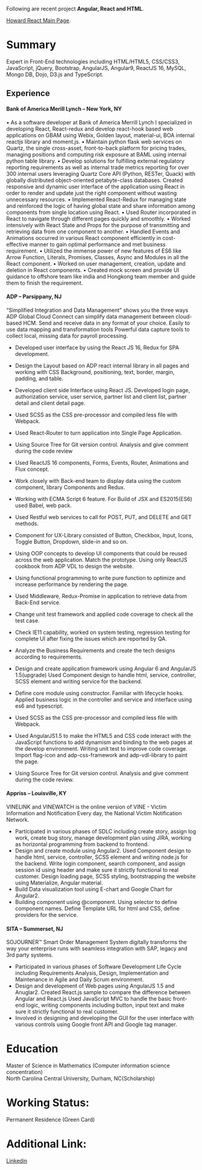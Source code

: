 
Following are recent project **Angular, React and HTML**.


[Howard React Main Page](https://howardguoui.github.io/howardreactmainpage).


# Summary

Expert in Front-End technologies including HTML/HTML5, CSS/CSS3, JavaScript, jQuery, Bootstrap, AngularJS, Angular9, ReactJS 16, MySQL, Mongo DB, Dojo, D3.js and TypeScript.

## Experience
#### Bank of America Merill Lynch – New York, NY       
• As a software developer at Bank of America Merrill Lynch I specialized in developing React, React-redux and develop react-hook based web applications on GBAM using Webix, Golden layout, material-ui, BOA internal reactjs library and moment.js.
• Maintain python flask web services on Quartz, the single cross-asset, front-to-back platform for pricing trades, managing positions and computing risk exposure at BAML using internal python table library.
• Develop solutions for fulfilling external regulatory reporting requirements as well as internal trade metrics reporting for over 300 internal users leveraging Quartz Core API (Python, RESTer, Quack) with globally distributed object-oriented petabyte-class databases.
Created responsive and dynamic user interface of the application using React in order to render and update just the right component without wasting unnecessary resources.
• Implemented React-Redux for managing state and reinforced the logic of having global state and share information among components from single location using React.
• Used Router incorporated in React to navigate through different pages quickly and smoothly.
• Worked intensively with React State and Props for the purpose of transmitting and retrieving data from one component to another.
• Handled Events and Animations occurred in various React component efficiently in cost-effective manner to gain optimal performance and met business requirement.
• Utilized the immense power of new features of ES6 like Arrow Function, Literals, Promises, Classes, Async and Modules in all the React component.
• Worked on user management, creation, update and deletion in React components.
• Created mock screen and provide UI guidance  to offshore team like india and Hongkong team member and guide them to finish the requirement.

#### ADP – Parsippany, NJ       
“Simplified Integration and Data Management” shows you the three ways ADP Global Cloud Connect can simplify data management between cloud-based HCM. Send and receive data in any format of your choice. Easily to use data mapping and transformation tools Powerful data capture tools to collect local, missing data for payroll processing.
*	Developed user interface by using the React JS 16, Redux for SPA development.
*	Design the Layout based on ADP react internal library in all pages and working with CSS Background, positioning, text, border, margin, padding, and table.

*	Developed client side Interface using React JS. Developed login page, authorization service, user service, partner list and client list, partner detail and client detail page.

*	Used SCSS as the CSS pre-processor and compiled less file with Webpack.
*	Used React-Router to turn application into Single Page Application.
*	Using Source Tree for Git version control. Analysis and give comment during the code review
*	Used ReactJS 16 components, Forms, Events, Router, Animations and Flux concept.
*	Work closely with Back-end team to display data using the custom component, library Components and Redux.
*	Working with ECMA Script 6 feature. For Build of JSX and ES2015(ES6) used Babel, web pack. 
*	Used Restful web services to call for POST, PUT, and DELETE and GET methods.
*	Component for UX-Library consisted of Button, Checkbox, Input, Icons, Toggle Button, Dropdown, slide-in and so on.
*	Using OOP concepts to develop UI components that could be reused across the web application. Match the prototype. Using only ReactJS cookbook from ADP VDL to design the website.
*	Using functional programming to write pure function to optimize and increase performance by rendering the page.

*	Used Middleware, Redux-Promise in application to retrieve data from Back-End service.
*	Change unit test framework and applied code coverage to check all the test case.
*	Check IE11 capability, worked on system testing, regression testing for complete UI after fixing the issues which are reported by QA.
*	Analyze the Business Requirements and create the tech designs according to requirements. 
*	Design and create application framework using Angular 6 and AngularJS 1.5(upgrade) Used Component design to handle html, service, controller, SCSS element and writing service for the backend.
*	Define core module using constructor. Familiar with lifecycle hooks. Applied business logic in the controller and service and interface using es6 and typescript.
*	Used SCSS as the CSS pre-processor and compiled less file with Webpack.
*	Used AngularJS1.5 to make the HTML5 and CSS code interact with the JavaScript functions to add dynamism and binding to the web pages at the develop environment. Writing unit test to improve code coverage. Import flag-icon and adp-css-framework and adp-vdl-library to paint the page.
*	Using Source Tree for Git version control. Analysis and give comment during the code review.

#### Appriss – Louisville, KY
VINELINK and VINEWATCH is the online version of VINE - Victim Information and Notification Every day, the National Victim Notification Network.
*	Participated in various phases of SDLC including create story, assign log work, create bug story, manage development plan using JIRA, working as horizontal programming from backend to frontend.  
*	Design and create module using Angular2. Used Component design to handle html, service, controller, SCSS element and writing node.js for the backend. Write login component, search component, and assign session id using header and make sure it strictly functional to real customer. Design loading page, SCSS styling, bootstrapping the website using Materialize, Angular material.
*	Build Data visualization tool using E-chart and Google Chart for Angular2.
*	Building component using @component. Using selector to define component names. Define Template URL for html and CSS, define providers for the service.


#### SITA – Summerset, NJ
SOJOURNER™ Smart Order Management System digitally transforms the way your enterprise runs with seamless integration with SAP, legacy and 3rd party systems. 
*	Participated in various phases of Software Development Life Cycle including Requirements Analysis, Design, Implementation and Maintenance in Agile and Daily Scrum environment.
*	Design and development of Web pages using AngularJS 1.5 and Anuglar2. Created React.js sample to compare the difference between Angular and React.js Used JavaScript MVC to handle the basic front-end logic, writing components including button, input text and make sure it strictly functional to real customer.
*	Involved in designing and developing the GUI for the user interface with various controls using Google front API and Google tag manager. 

# Education

Master of Science in Mathematics (Computer information science concentration)	
North Carolina Central University, Durham, NC(Scholarship)

# Working Status:
Permanent Residence (Green Card)

# Additional Link:
[Linkedin](https://www.linkedin.com/in/hao-guo-918690126/)
